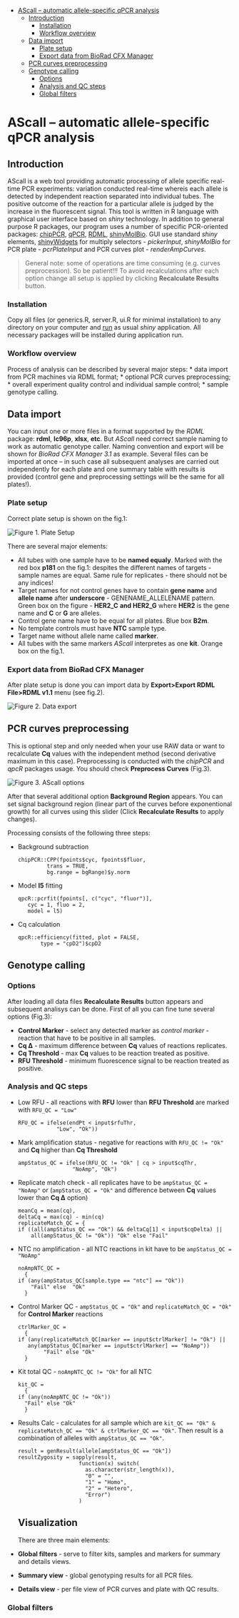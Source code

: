-   [AScall – automatic allele-specific qPCR
    analysis](#ascall-automatic-allele-specific-qpcr-analysis)
    -   [Introduction](#introduction)
        -   [Installation](#installation)
        -   [Workflow overview](#workflow-overview)
    -   [Data import](#data-import)
        -   [Plate setup](#plate-setup)
        -   [Export data from BioRad CFX
            Manager](#export-data-from-biorad-cfx-manager)
    -   [PCR curves preprocessing](#pcr-curves-preprocessing)
    -   [Genotype calling](#genotype-calling)
        -   [Options](#options)
        -   [Analysis and QC steps](#analysis-and-qc-steps)
        -   [Global filters](#global-filters)

AScall – automatic allele-specific qPCR analysis
================================================

Introduction
------------

AScall is a web tool providing automatic processing of allele specific
real-time PCR experiments: variation conducted real-time whereis each
allele is detected by independent reaction separated into individual
tubes. The positive outcome of the reaction for a particular allele is
judged by the increase in the fluorescent signal. This tool is written
in R language with graphical user interface based on *shiny* technology.
In addition to general purpose R packages, our program uses a number of
specific PCR-oriented packages:
[chipPCR](https://cran.r-project.org/web/packages/chipPCR/index.html),
[qPCR](https://cran.r-project.org/web/packages/qpcR/index.html),
[RDML](https://cran.r-project.org/web/packages/RDML/index.html),
[shinyMolBio](https://cran.r-project.org/web/packages/shinyMolBio/index.html).
GUI use standard *shiny* elements,
[shinyWidgets](https://cran.r-project.org/web/packages/shinyWidgets/index.html)
for multiply selectors - *pickerInput*, *shinyMolBio* for PCR plate -
*pcrPlateInput* and PCR curves plot - *renderAmpCurves*.

> General note: some of operations are time consuming (e.g. curves
> preprocession). So be patient!!! To avoid recalculations after each
> option change all setup is applied by clicking **Recalculate Results**
> button.

### Installation

Copy all files (or generics.R, server.R, ui.R for minimal installation)
to any directory on your computer and
[run](https://shiny.rstudio.com/articles/running.html) as usual *shiny*
application. All necessary packages will be installed during application
run.

### Workflow overview

Process of analysis can be described by several major steps: \* data
import from PCR machines via RDML format; \* optional PCR curves
preprocessing; \* overall experiment quality control and individual
sample control; \* sample genotype calling.

Data import
-----------

You can input one or more files in a format supported by the *RDML*
package: **rdml**, **lc96p**, **xlsx**, **etc**. But *AScall* need
correct sample naming to work as automatic genotype caller. Naming
convention and export will be shown for *BioRad CFX Manager 3.1* as
example. Several files can be imported at once – in such case all
subsequent analyses are carried out independently for each plate and one
summary table with results is provided (control gene and preprocessing
settings will be the same for all plates!).

### Plate setup

Correct plate setup is shown on the fig.1:

![Figure 1. Plate Setup](ext/plate_setup.png)

There are several major elements:

-   All tubes with one sample have to be **named equaly**. Marked with
    the red box **p181** on the fig.1: despites the different names of
    targets - sample names are equal. Same rule for replicates - there
    should not be any indices!
-   Target names for not control genes have to contain **gene name** and
    **allele name** after **underscore** - GENENAME\_ALLELENAME pattern.
    Green box on the figure - **HER2\_C** **and HER2\_G** where **HER2**
    is the gene name and **C** or **G** are alleles.
-   Control gene name have to be equal for all plates. Blue box **B2m**.
-   No template controls must have **NTC** sample type.
-   Target name without allele name called **marker**.
-   All tubes with the same markers *AScall* interpretes as one **kit**.
    Orange box on the fig.1.

### Export data from BioRad CFX Manager

After plate setup is done you can import data by **Export&gt;Export RDML
File&gt;RDML v1.1** menu (see fig.2).

![Figure 2. Data export](ext/data_export.png)

PCR curves preprocessing
------------------------

This is optional step and only needed when your use RAW data or want to
recalculate **Cq** values with the independent method (second derivative
maximum in this case). Preprocessing is conducted with the *chipPCR* and
*qpcR* packages usage. You should check **Preprocess Curves** (Fig.3).

![Figure 3. AScall options](ext/options.png)

After that several additional option **Background Region** appears. You
can set signal background region (linear part of the curves before
exponentional growth) for all curves using this slider (Click
**Recalculate Results** to apply changes).

Processing consists of the following three steps:

-   Background subtraction

        chipPCR::CPP(fpoints$cyc, fpoints$fluor,
                 trans = TRUE,
                 bg.range = bgRange)$y.norm

-   Model **l5** fitting

        qpcR::pcrfit(fpoints[, c("cyc", "fluor")], 
           cyc = 1, fluo = 2,
           model = l5)

-   Cq calculation

        qpcR::efficiency(fitted, plot = FALSE,
               type = "cpD2")$cpD2

Genotype calling
----------------

### Options

After loading all data files **Recalculate Results** button appears and
subsequent analisys can be done. First of all you can fine tune several
options (Fig.3):

-   **Control Marker** - select any detected marker as *control
    marker* - reaction that have to be positive in all samples.
-   **Cq ∆** - maximum difference between **Cq** values of reactions
    replicates.
-   **Cq Threshold** - max **Cq** values to be reaction treated as
    positive.
-   **RFU Threshold** - minimum fluorescence signal to be reaction
    treated as positive.

### Analysis and QC steps

-   Low RFU - all reactions with **RFU** lower than **RFU Threshold**
    are marked with `RFU_QC = "Low"`

        RFU_QC = ifelse(endPt < input$rfuThr, 
                    "Low", "Ok"))

-   Mark amplification status - negative for reactions with
    `RFU_QC != "Ok"` and **Cq** higher than **Cq Threshold**

        ampStatus_QC = ifelse(RFU_QC != "Ok" | cq > input$cqThr, 
                         "NoAmp", "Ok")

-   Replicate match check - all replicates have to be
    `ampStatus_QC = "NoAmp"` or (`ampStatus_QC = "Ok"` and difference
    between **Cq** values lower than **Cq ∆** option)

        meanCq = mean(cq),
        deltaCq = max(cq) - min(cq)
        replicateMatch_QC = {
        if ((all(ampStatus_QC == "Ok") && deltaCq[1] < input$cqDelta) ||
            all(ampStatus_QC != "Ok")) "Ok" else "Fail"

-   NTC no amplification - all NTC reactions in kit have to be
    `ampStatus_QC = "NoAmp"`

        noAmpNTC_QC = 
          {
        if (any(ampStatus_QC[sample.type == "ntc"] == "Ok"))
            "Fail" else  "Ok"
          }

-   Control Marker QC - `ampStatus_QC = "Ok"` and
    `replicateMatch_QC = "Ok"` for **Control Marker** reactions

        ctrlMarker_QC = 
          {
        if (any(replicateMatch_QC[marker == input$ctrlMarker] != "Ok") ||
           any(ampStatus_QC[marker == input$ctrlMarker] == "NoAmp"))
                "Fail" else "Ok"
          }

-   Kit total QC - `noAmpNTC_QC != "Ok"` for all NTC

        kit_QC = 
          {
        if (any(noAmpNTC_QC != "Ok"))
          "Fail" else "Ok"
          }

-   Results Calc - calculates for all sample which are
    `kit_QC == "Ok" & replicateMatch_QC == "Ok" & ctrlMarker_QC == "Ok"`.
    Then result is a combination of alleles with `ampStatus_QC == "Ok"`.

        result = genResult(allele[ampStatus_QC == "Ok"])
        resultZygosity = sapply(result,
                           function(x) switch(
                             as.character(str_length(x)),
                             "0" = "",
                             "1" = "Homo",
                             "2" = "Hetero",
                             "Error")
                           )

    Visualization
    -------------

    There are three main elements:

-   **Global filters** - serve to filter kits, samples and markers for
    summary and details views.
-   **Summary view** - global genotyping results for all PCR files.
-   **Details view** - per file view of PCR curves and plate with QC
    results.

### Global filters
